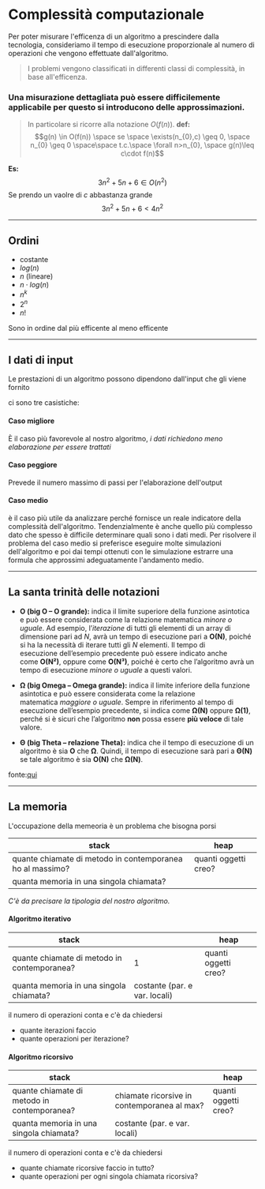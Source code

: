 # Complessità computazionale
Per poter misurare l'efficenza di un algoritmo a prescindere dalla tecnologia, consideriamo il tempo di esecuzione proporzionale al numero di operazioni che vengono effettuate dall'algoritmo.

>I problemi vengono classificati in differenti classi di complessità, in base all'efficenza.

### Una misurazione dettagliata può essere difficilemente applicabile per questo si introducono delle approssimazioni.

>In particolare si ricorre alla notazione $O(f(n))$.
>**def:**
>$$g(n) \in O(f(n)) \space se \space \exists(n_{0},c) \geq 0, \space n_{0} \geq 0 \space\space t.c.\space \forall n>n_{0}, \space g(n)\leq c\cdot f(n)$$

**Es:**
$$3n^2+5n+6 \in O(n^2)$$
Se prendo un vaolre di $c$ abbastanza grande 
$$3n^2+5n+6 < 4n^2$$
****

## Ordini
- costante
- $log(n)$
- $n$ (lineare)
- $n \cdot log(n)$
- $n^k$
- $2^n$
- $n!$

Sono in ordine dal più efficente al meno efficente

***

## I dati di input
Le prestazioni di un algoritmo possono dipendono dall'input che gli viene fornito

ci sono tre casistiche:

#### Caso migliore
È il caso più favorevole al nostro algoritmo, *i dati richiedono meno elaborazione per essere trattati*

#### Caso peggiore
Prevede il numero massimo di passi per l'elaborazione dell'output

#### Caso medio
è il caso più utile da analizzare perché fornisce un reale indicatore della complessità dell'algoritmo. 
Tendenzialmente è anche quello più complesso dato che spesso è difficile determinare quali sono i dati medi. 
Per risolvere il problema del caso medio si preferisce eseguire molte simulazioni dell'algoritmo e poi dai tempi ottenuti con le simulazione estrarre una formula che approssimi adeguatamente l'andamento medio.

***
## La santa trinità delle notazioni
-   **O (big O – O grande):** indica il limite superiore della funzione asintotica e può essere considerata come la relazione matematica _minore o uguale_. Ad esempio, l’_iterazione_ di tutti gli elementi di un array di dimensione pari ad $N$, avrà un tempo di esecuzione pari a **O(N)**, poiché si ha la necessità di iterare tutti gli $N$ elementi. Il tempo di esecuzione dell’esempio precedente può essere indicato anche come **O(N²)**, oppure come **O(N³)**, poiché è certo che l’algoritmo avrà un tempo di esecuzione _minore_ _o uguale_ a questi valori.

-   **Ω (big Omega – Omega grande):** indica il limite inferiore della funzione asintotica e può essere considerata come la relazione matematica _maggiore o uguale_. Sempre in riferimento al tempo di esecuzione dell’esempio precedente, si indica come **Ω(N)** oppure **Ω(1)**, perché si è sicuri che l’algoritmo **non** possa essere **più veloce** di tale valore.

-   **Θ (big Theta – relazione Theta):** indica che il tempo di esecuzione di un algoritmo è sia **O** che **Ω**. Quindi, il tempo di esecuzione sarà pari a **Θ(N)** se tale algoritmo è sia **O(N)** che **Ω(N)**.

fonte:[qui](https://italiancoders.it/complessita-computazionale-parte-1/)

****

## La memoria

L'occupazione della memeoria è un problema che bisogna porsi

| stack|heap|
|------|-----|
|quante chiamate di metodo in contemporanea ho al massimo?|quanti oggetti creo?|
|quanta memoria in una singola chiamata?||

*C'è da precisare la tipologia del nostro algoritmo.*

#### Algoritmo iterativo
|stack||heap|
|------|---|-----|
|quante chiamate di metodo in contemporanea?|$1$|quanti oggetti creo?|
|quanta memoria in una singola chiamata?|costante (par. e var. locali)||

il numero di operazioni conta e c'è da chiedersi
- quante iterazioni faccio
- quante operazioni per iterazione?

#### Algoritmo ricorsivo
|stack||heap|
|------|---|-----|
|quante chiamate di metodo in contemporanea?|chiamate ricorsive in contemporanea al max?|quanti oggetti creo?|
|quanta memoria in una singola chiamata?|costante (par. e var. locali)||

il numero di operazioni conta e c'è da chiedersi
- quante chiamate ricorsive faccio in tutto?
- quante operazioni per ogni singola chiamata ricorsiva?






